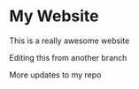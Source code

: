 # My Website

This is a really awesome website

Editing this from another branch

More updates to my repo